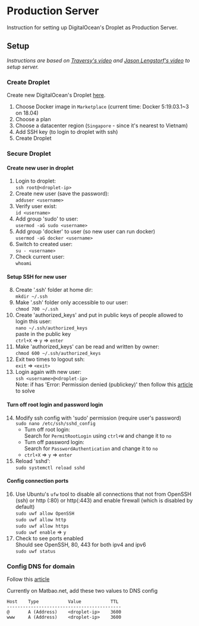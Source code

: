 # Production Server

Instruction for setting up DigitalOcean's Droplet as Production Server.

## Setup

_Instructions are based on [Traversy's video](https://www.youtube.com/watch?v=hP77Rua1E0c) and [Jason Lengstorf's video](https://www.youtube.com/watch?v=kR06NoSzAXY) to setup server._

### Create Droplet

Create new DigitalOcean's Droplet [here](https://cloud.digitalocean.com/droplets/new).

1.  Choose Docker image in `Marketplace` (current time: Docker 5:19.03.1~3 on 18.04)
2.  Choose a plan
3.  Choose a datacenter region (`Singapore` - since it's nearest to Vietnam)
4.  Add SSH key (to login to droplet with ssh)
5.  Create Droplet

### Secure Droplet

#### Create new user in droplet

1. Login to droplet:<br>
   `ssh root@<droplet-ip>`
2. Create new user (save the password):<br>
   `adduser <username>`
3. Verify user exist:<br>
   `id <username>`
4. Add group 'sudo' to user:<br>
   `usermod -aG sudo <username>`
5. Add group 'docker' to user (so new user can run docker)<br>
   `usermod -aG docker <username>`
6. Switch to created user:<br>
   `su - <username>`
7. Check current user:<br>
   `whoami`

#### Setup SSH for new user

8. Create '.ssh' folder at home dir:<br>
   `mkdir ~/.ssh`
9. Make '.ssh' folder only accessible to our user:<br>
   `chmod 700 ~/.ssh`
10. Create 'authorized_keys' and put in public keys of people allowed to login this user:<br>
    `nano ~/.ssh/authorized_keys`<br>
    paste in the public key<br>
    `ctrl+X` => `y` => `enter`
11. Make 'authorized_keys' can be read and written by owner:<br>
    `chmod 600 ~/.ssh/authorized_keys`
12. Exit two times to logout ssh:<br>
    `exit` => `<exit>`
13. Login again with new user:<br>
    `ssh <username>@<droplet-ip>`<br>
    Note: if has 'Error: Permission denied (publickey)' then follow this [article](https://help.github.com/en/articles/generating-a-new-ssh-key-and-adding-it-to-the-ssh-agent#adding-your-ssh-key-to-the-ssh-agent) to solve

#### Turn off root login and password login

14. Modify ssh config with 'sudo' permission (require user's password)<br>
    `sudo nano /etc/ssh/sshd_config`<br>
    - Turn off root login:<br>
      Search for `PermitRootLogin` using `ctrl+W` and change it to `no`
    - Turn off password login:<br>
      Search for `PasswordAuthentication` and change it to `no`
    - `ctrl+X` => `y` => `enter`
15. Reload 'sshd':<br>
    `sudo systemctl reload sshd`

#### Config connection ports

16. Use Ubuntu's `ufw` tool to disable all connections that not from OpenSSH (ssh) or http (:80) or http(:443) and enable firewall (which is disabled by default)<br>
    `sudo uwf allow OpenSSH`<br>
    `sudo uwf allow http`<br>
    `sudo uwf allow https`<br>
    `sudo uwf enable` => `y`<br>
17. Check to see ports enabled<br>
    Should see OpenSSH, 80, 443 for both ipv4 and ipv6<br>
    `sudo uwf status`<br>

### Config DNS for domain

Follow this [article](https://wiki.matbao.net/kb/video-clip-huong-dan-cau-hinh-dns-tren-id-matbao-net/)

Currently on Matbao.net, add these two values to DNS config

```
Host    Type           Value           TTL
-------------------------------------------
@       A (Address)    <droplet-ip>    3600
www     A (Address)    <droplet-ip>    3600
```

